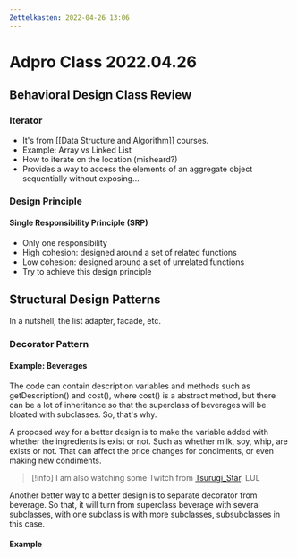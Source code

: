 ```yaml
---
Zettelkasten: 2022-04-26 13:06
---
```

# Adpro Class 2022.04.26
## Behavioral Design Class Review
### Iterator
* It's from [[Data Structure and Algorithm]] courses.
* Example: Array vs Linked List
* How to iterate on the location (misheard?)
* Provides a way to access the elements of an aggregate object sequentially without exposing...

### Design Principle
#### Single Responsibility Principle (SRP)
* Only one responsibility
* High cohesion: designed around a set of related functions
* Low cohesion: designed around a set of unrelated functions
* Try to achieve this design principle

## Structural Design Patterns
In a nutshell, the list adapter, facade, etc.

### Decorator Pattern
#### Example: Beverages
The code can contain description variables and methods such as getDescription() and cost(), where cost() is a abstract method, but there can be a lot of inheritance so that the superclass of beverages will be bloated with subclasses. So, that's why.

A proposed way for a better design is to make the variable added with whether the ingredients is exist or not. Such as whether milk, soy, whip, are exists or not. That can affect the price changes for condiments, or even making new condiments.

> [!info]
> I am also watching some Twitch from [Tsurugi_Star](https://www.twitch.tv/tsurugi_star). LUL

Another better way to a better design is to separate decorator from beverage. So that, it will turn from superclass beverage with several subclasses, with one subclass is with more subclasses, subsubclasses in this case.

#### Example